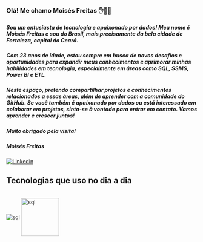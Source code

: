 ### Olá! Me chamo Moisés Freitas ✋👨‍💻

##### Sou um entusiasta de tecnologia e apaixonado por dados! Meu nome é Moisés Freitas e sou do Brasil, mais precisamente da bela cidade de Fortaleza, capital do Ceará.

##### Com 23 anos de idade, estou sempre em busca de novos desafios e oportunidades para expandir meus conhecimentos e aprimorar minhas habilidades em tecnologia, especialmente em áreas como SQL, SSMS, Power BI e ETL.

##### Neste espaço, pretendo compartilhar projetos e conhecimentos relacionados a essas áreas, além de aprender com a comunidade do GitHub. Se você também é apaixonado por dados ou está interessado em colaborar em projetos, sinta-se à vontade para entrar em contato. Vamos aprender e crescer juntos!

##### Muito obrigado pela visita!

##### Moisés Freitas


[![Linkedin](https://img.shields.io/badge/LinkedIn-0077B5?style=for-the-badge&logo=linkedin&logoColor=white)](https://www.linkedin.com/in/moisesnobre/)

## Tecnologias que uso no dia a dia

<div style="display: inline-block"><br/>
    <img align="center" alt="sql"src="https://img.shields.io/badge/Microsoft%20SQL%20Server-CC2927?style=for-the-badge&logo=microsoft%20sql%20server&logoColor=white"/>
</div>


<div style="display: inline-block"><br/>
    <img align="center" alt="sql"src="https://news.microsoft.com/wp-content/uploads/prod/sites/113/2017/06/power-bi-logo.jpg" width="100"/>
</div>
